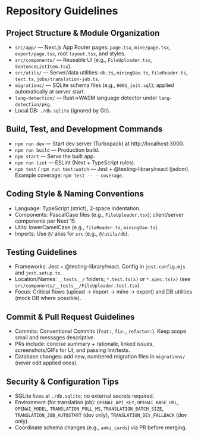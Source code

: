 # Repository Guidelines

## Project Structure & Module Organization
- `src/app/` — Next.js App Router pages: `page.tsx`, `mine/page.tsx`, `export/page.tsx`, root `layout.tsx`, and styles.
- `src/components/` — Reusable UI (e.g., `FileUploader.tsx`, `SentenceListItem.tsx`).
- `src/utils/` — Server/data utilities: `db.ts`, `miningDao.ts`, `fileReader.ts`, `text.ts`, `jobs/translation-job.ts`.
- `migrations/` — SQLite schema files (e.g., `0001_init.sql`); applied automatically at server start.
- `lang-detection/` — Rust→WASM language detector under `lang-detection/pkg`.
- Local DB: `./db.sqlite` (ignored by Git).

## Build, Test, and Development Commands
- `npm run dev` — Start dev server (Turbopack) at http://localhost:3000.
- `npm run build` — Production build.
- `npm start` — Serve the built app.
- `npm run lint` — ESLint (Next + TypeScript rules).
- `npm test` / `npm run test:watch` — Jest + @testing-library/react (jsdom). Example coverage: `npm test -- --coverage`.

## Coding Style & Naming Conventions
- Language: TypeScript (strict), 2-space indentation.
- Components: PascalCase files (e.g., `FileUploader.tsx`); client/server components per Next 15.
- Utils: lowerCamelCase (e.g., `fileReader.ts`, `miningDao.ts`).
- Imports: Use `@/` alias for `src` (e.g., `@/utils/db`).

## Testing Guidelines
- Frameworks: Jest + @testing-library/react. Config in `jest.config.mjs` and `jest.setup.ts`.
- Location/Names: `__tests__/` folders; `*.test.ts(x)` or `*.spec.ts(x)` (see `src/components/__tests__/FileUploader.test.tsx`).
- Focus: Critical flows (upload → import → mine → export) and DB utilities (mock DB where possible).

## Commit & Pull Request Guidelines
- Commits: Conventional Commits (`feat:`, `fix:`, `refactor:`). Keep scope small and messages descriptive.
- PRs include: concise summary + rationale, linked issues, screenshots/GIFs for UI, and passing lint/tests.
- Database changes: add new, numbered migration files in `migrations/` (never edit applied ones).

## Security & Configuration Tips
- SQLite lives at `./db.sqlite`; no external secrets required.
- Environment (for translation job): `OPENAI_API_KEY`, `OPENAI_BASE_URL`, `OPENAI_MODEL`, `TRANSLATION_POLL_MS`, `TRANSLATION_BATCH_SIZE`, `TRANSLATION_JOB_AUTOSTART` (dev only), `TRANSLATION_DEV_FALLBACK` (dev only).
- Coordinate schema changes (e.g., `anki_cards`) via PR before merging.
